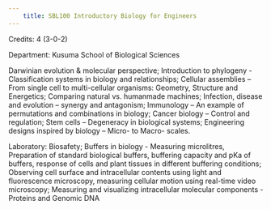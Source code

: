```yaml
---
    title: SBL100 Introductory Biology for Engineers
---
```

Credits: 4 (3-0-2)

Department: Kusuma School of Biological Sciences

Darwinian evolution & molecular perspective; Introduction to phylogeny - Classification systems in biology and relationships; Cellular assemblies – From single cell to multi-cellular organisms: Geometry, Structure and Energetics; Comparing natural vs. humanmade machines; Infection, disease and evolution – synergy and antagonism; Immunology – An example of permutations and combinations in biology; Cancer biology – Control and regulation; Stem cells – Degeneracy in biological systems; Engineering designs inspired by biology – Micro- to Macro- scales.

Laboratory: Biosafety; Buffers in biology - Measuring microlitres, Preparation of standard biological buffers, buffering capacity and pKa of buffers, response of cells and plant tissues in different buffering conditions; Observing cell surface and intracellular contents using light and fluorescence microscopy, measuring cellular motion using real-time video microscopy; Measuring and visualizing intracellular molecular components - Proteins and Genomic DNA